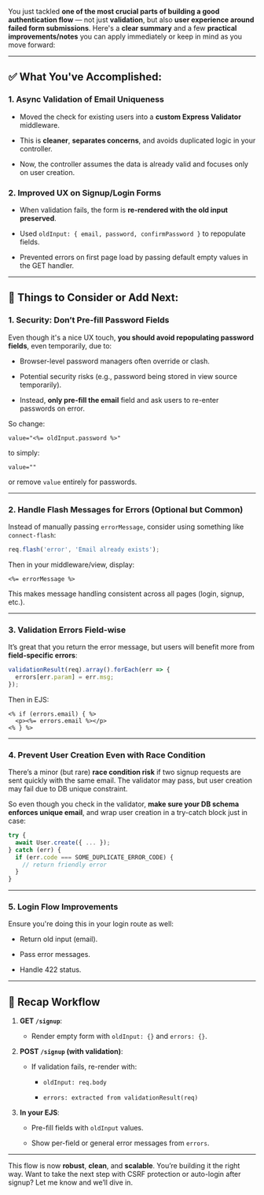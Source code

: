 You just tackled **one of the most crucial parts of building a good authentication flow** — not just **validation**, but also **user experience around failed form submissions**. Here's a **clear summary** and a few **practical improvements/notes** you can apply immediately or keep in mind as you move forward:

---

## ✅ What You've Accomplished:

### 1. **Async Validation of Email Uniqueness**

- Moved the check for existing users into a **custom Express Validator** middleware.
    
- This is **cleaner**, **separates concerns**, and avoids duplicated logic in your controller.
    
- Now, the controller assumes the data is already valid and focuses only on user creation.
    

### 2. **Improved UX on Signup/Login Forms**

- When validation fails, the form is **re-rendered with the old input preserved**.
    
- Used `oldInput: { email, password, confirmPassword }` to repopulate fields.
    
- Prevented errors on first page load by passing default empty values in the GET handler.
    

---

## 🧠 Things to Consider or Add Next:

### 1. **Security: Don’t Pre-fill Password Fields**

Even though it's a nice UX touch, **you should avoid repopulating password fields**, even temporarily, due to:

- Browser-level password managers often override or clash.
    
- Potential security risks (e.g., password being stored in view source temporarily).
    
- Instead, **only pre-fill the email** field and ask users to re-enter passwords on error.
    

So change:

```ejs
value="<%= oldInput.password %>"
```

to simply:

```ejs
value=""
```

or remove `value` entirely for passwords.

---

### 2. **Handle Flash Messages for Errors (Optional but Common)**

Instead of manually passing `errorMessage`, consider using something like `connect-flash`:

```js
req.flash('error', 'Email already exists');
```

Then in your middleware/view, display:

```ejs
<%= errorMessage %>
```

This makes message handling consistent across all pages (login, signup, etc.).

---

### 3. **Validation Errors Field-wise**

It’s great that you return the error message, but users will benefit more from **field-specific errors**:

```js
validationResult(req).array().forEach(err => {
  errors[err.param] = err.msg;
});
```

Then in EJS:

```ejs
<% if (errors.email) { %>
  <p><%= errors.email %></p>
<% } %>
```

---

### 4. **Prevent User Creation Even with Race Condition**

There’s a minor (but rare) **race condition risk** if two signup requests are sent quickly with the same email. The validator may pass, but user creation may fail due to DB unique constraint.

So even though you check in the validator, **make sure your DB schema enforces unique email**, and wrap user creation in a try-catch block just in case:

```js
try {
  await User.create({ ... });
} catch (err) {
  if (err.code === SOME_DUPLICATE_ERROR_CODE) {
    // return friendly error
  }
}
```

---

### 5. **Login Flow Improvements**

Ensure you're doing this in your login route as well:

- Return old input (email).
    
- Pass error messages.
    
- Handle 422 status.
    

---

## 🔁 Recap Workflow

1. **GET `/signup`**:
    
    - Render empty form with `oldInput: {}` and `errors: {}`.
        
2. **POST `/signup` (with validation)**:
    
    - If validation fails, re-render with:
        
        - `oldInput: req.body`
            
        - `errors: extracted from validationResult(req)`
            
3. **In your EJS**:
    
    - Pre-fill fields with `oldInput` values.
        
    - Show per-field or general error messages from `errors`.
        

---

This flow is now **robust**, **clean**, and **scalable**. You’re building it the right way. Want to take the next step with CSRF protection or auto-login after signup? Let me know and we’ll dive in.